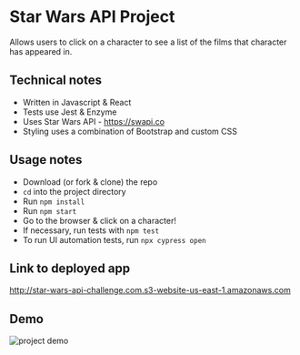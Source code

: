 # Star Wars API Project
Allows users to click on a character to see a list of the films that character has appeared in.

## Technical notes
- Written in Javascript & React
- Tests use Jest & Enzyme
- Uses Star Wars API - https://swapi.co
- Styling uses a combination of Bootstrap and custom CSS

## Usage notes
- Download (or fork & clone) the repo
- `cd` into the project directory
- Run `npm install`
- Run `npm start`
- Go to the browser & click on a character!
- If necessary, run tests with `npm test`
- To run UI automation tests, run `npx cypress open`

## Link to deployed app
http://star-wars-api-challenge.com.s3-website-us-east-1.amazonaws.com

## Demo
![project demo](public/star-wars-demo.gif)
